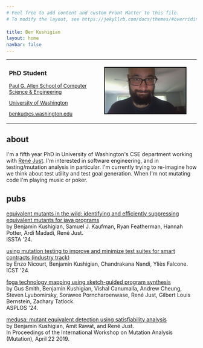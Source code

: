 ```yaml
---
# Feel free to add content and custom Front Matter to this file.
# To modify the layout, see https://jekyllrb.com/docs/themes/#overriding-theme-defaults

title: Ben Kushigian
layout: home
navbar: false
---
```

<style>
.heading-item {
  /* text-align: center; */
  font-size: 0.94em;
}
</style>

<!-- <hr size="0" noshade color="gray"> -->
  <table width="100%" border="0px" cellpadding="0px" cellspacing="0px" pad="0px">
  <td style="text-align: left" width="50%" border="0px" border-color="white">
  <h3>PhD Student</h3>

  <p class="heading-item">
    <a href="https://www.cs.washington.edu/">Paul G. Allen School of Computer
    Science & Engineering<br/></a></p>

  <p class="heading-item">
    <a href="http://www.washington.edu/">
    University of Washington
    </a></p>

  <p class="heading-item">
    <a href="mailto: benku@cs.washington.edu">benku@cs.washington.edu
    </a>
  </p>
  </td>
  <td  border="0px">
    <img border="2px" src="/assets/img/me.jpg" width="90%">
  </td>
  </table>

<!-- <hr size="2" noshade color="gray"> -->

## about

I'm a fifth year PhD in University of Washington's CSE department working with
[René Just][rjust-site].  I'm interested in software engineering, and in
testing/mutation analysis in particular. I'm currently trying to re-imagine how
we think about test utility and test goal generation.  When I'm not mutating
code I'm playing music or poker.

## pubs

  <!-- EMIW: ISSTA '24 -->
  <p><span class="pub-title">
  <a href="https://dl.acm.org/doi/pdf/10.1145/3650212.3680310">
  equivalent mutants in the wild: identifying and efficiently suppressing equivalent mutants for java programs
  </a>
  </span><br/>
  by Benjamin Kushigian, Samuel J. Kaufman, Ryan Featherman,
  Hannah Potter, Ardi Madadi, René Just.<br/>
  ISSTA '24.
  </p>

  <!-- FPGA: ASPLOS '24 -->
  <p><span class="pub-title">
  <a href="http://cnandi.com/docs/icst24-cr.pdf">
  using mutation testing to improve and minimize test suites for smart contracts (industry track)
  </a>
  </span><br/>
  by Enzo Nicourt, Benjamin Kushigian, Chandrakana Nandi, Yliès Falcone.<br/>
  ICST '24.
  </p>

  <!-- FPGA: ASPLOS '24 -->
  <p><span class="pub-title">
  <a href="https://dl.acm.org/doi/pdf/10.1145/3620665.3640387">
  fpga technology mapping using sketch-guided program synthesis
  </a>
  </span><br/>
  by Gus Smith, Benjamin Kushigian, Vishal Canumalla, Andrew Cheung, Steven
  Lyubomirsky, Sorawee Porncharoenwase, René Just, Gilbert Louis Bernstein,
  Zachary Tatlock.<br/>
  ASPLOS '24.
  </p>

  <!-- Medusa: Proceedings of International Workshop on Mutation Analysis '19 -->
  <p><span class="pub-title">
  <a href="/assets/files/medusa_icst_2019.pdf">
  medusa: mutant equivalent detection using satisfiability analysis
  </a>
  </span><br/>
  by Benjamin Kushigian, Amit Rawat, and René Just.<br/>
  In Proceedings of the International Workshop on Mutation Analysis (Mutation), April 22 2019.
  </p>

[rjust-site]:https://people.cs.umass.edu/~rjust/
